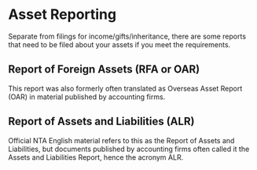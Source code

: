 # Asset Reporting

Separate from filings for income/gifts/inheritance, there are some reports that need to be filed about your assets if you meet the requirements.

## Report of Foreign Assets (RFA or OAR)

This report was also formerly often translated as Overseas Asset Report (OAR) in material published by accounting firms.

## Report of Assets and Liabilities (ALR)

Official NTA English material refers to this as the Report of Assets and Liabilities, but documents published by accounting firms often called it the Assets and Liabilities Report, hence the acronym ALR.
